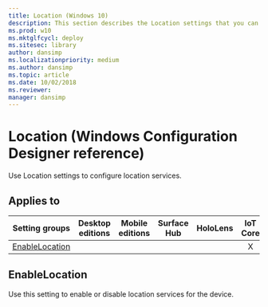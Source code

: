 ```yaml
---
title: Location (Windows 10)
description: This section describes the Location settings that you can configure in provisioning packages for Windows 10 using Windows Configuration Designer.
ms.prod: w10
ms.mktglfcycl: deploy
ms.sitesec: library
author: dansimp
ms.localizationpriority: medium
ms.author: dansimp
ms.topic: article
ms.date: 10/02/2018
ms.reviewer: 
manager: dansimp
---
```


# Location (Windows Configuration Designer reference)

Use Location settings to configure location services.

## Applies to

| Setting groups | Desktop editions | Mobile editions | Surface Hub | HoloLens | IoT Core |
| --- | :---: | :---: | :---: | :---: | :---: |
| [EnableLocation](#enablelocation) |  |    |  |  | X |

## EnableLocation

Use this setting to enable or disable location services for the device.
